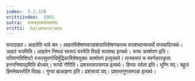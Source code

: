 ```yaml
---
index:  5.2.120
vrittiindex:  1901
sutra:  रूपादाहतप्रशंसयोर्यप्
vritti:  balamanorama 
---
```


रूपादाहत। आहतेति भावे क्तः। आहतविशेषणकात्प्रशंसाविशेषणकाच्च रूपशब्दान्मत्वर्थे यप्स्यादित्यर्थः। आहतं रूपमिति। आहतेन निष्पन्नं स्वरूपं यस्येति विग्रहे रूपशब्द इत्यर्थः। रूप्यः कार्षापण इति। परिमाणविशिष्टो रजतसुवर्णादिर्मुद्रिकाविशेषयुक्तः कार्षापण इत्युच्यते। तत्स्वरूपं च स्वर्णकारकृता हनननिष्पाद्यमिति बोध्यम्। रूप्यो गौरिति। प्रशस्तरूपसम्पन्न इत्यर्थः। हिम्याः पर्वता इति। भूम्नि यप्। बहुलं हिममेष्वस्तीति विग्रहः। गुण्या ब्राआहृणा इति। प्रशंसायां यप्। प्रशस्तगुणसम्पन्ना इत्यर्थः। 

